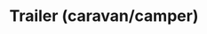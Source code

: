 ---
layout: child_layout/cargo_categories_category_item
title: Trailer (caravan/camper)
permalink: /cargo-categories/trailer-transport/trailer-caravan-camper/
hero: /assets/img/content/hero/fullsize/trailer_caravan-camper.jpg
side_nav_id: 3
hero_classes: is-fullscreen
content_type: cargo_item
---